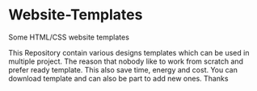 # Website-Templates
Some HTML/CSS website templates

This Repository contain various designs templates which can be used in multiple project. The reason that nobody like to work from scratch and prefer ready template. This also save time, energy and cost.
You can download template and can also be part to add new ones.
Thanks
